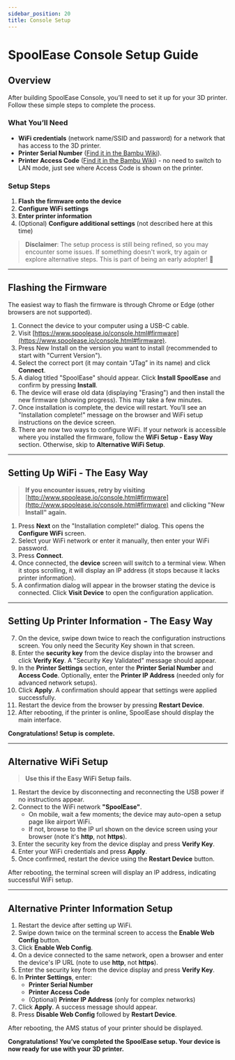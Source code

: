 ```yaml
---
sidebar_position: 20 
title: Console Setup
---
```


# SpoolEase Console Setup Guide

## Overview

After building SpoolEase Console, you’ll need to set it up for your 3D printer. Follow these simple steps to complete the process.

### What You’ll Need

- **WiFi credentials** (network name/SSID and password) for a network that has access to the 3D printer.
- **Printer Serial Number** ([Find it in the Bambu Wiki](https://wiki.bambulab.com/en/general/find-sn)).
- **Printer Access Code** ([Find it in the Bambu Wiki](https://wiki.bambulab.com/en/knowledge-sharing/enable-lan-mode)) - no need to switch to LAN mode, just see where Access Code is shown on the printer.

### Setup Steps

1. **Flash the firmware onto the device**
2. **Configure WiFi settings**
3. **Enter printer information**
4. (Optional) **Configure additional settings** (not described here at this time)

> **Disclaimer**: The setup process is still being refined, so you may encounter some issues. If something doesn't work, try again or explore alternative steps. This is part of being an early adopter! 🙂

---

## Flashing the Firmware

The easiest way to flash the firmware is through Chrome or Edge (other browsers are not supported).

1. Connect the device to your computer using a USB-C cable.
2. Visit [https://www.spoolease.io/console.html#firmware](https://www.spoolease.io/console.html#firmware).
3. Press New Install on the version you want to install (recommended to start with "Current Version").
4. Select the correct port (it may contain “JTag” in its name) and click **Connect**.
5. A dialog titled "SpoolEase" should appear. Click **Install SpoolEase** and confirm by pressing **Install**.
6. The device will erase old data (displaying "Erasing") and then install the new firmware (showing progress). This may take a few minutes.
7. Once installation is complete, the device will restart. You’ll see an "Installation complete!" message on the browser and WiFi setup instructions on the device screen.
8. There are now two ways to configure WiFi. If your network is accessible where you installed the firmware, follow the **WiFi Setup - Easy Way** section. Otherwise, skip to **Alternative WiFi Setup**.

---

## Setting Up WiFi - The Easy Way

> **If you encounter issues, retry by visiting** [http://www.spoolease.io/console.html#firmware](http://www.spoolease.io/console.html#firmware) **and clicking "New Install" again.**

1. Press **Next** on the "Installation complete!" dialog. This opens the **Configure WiFi** screen.
2. Select your WiFi network or enter it manually, then enter your WiFi password.
3. Press **Connect**.
4. Once connected, the **device** screen will switch to a terminal view. When it stops scrolling, it will display an IP address (it stops because it lacks printer information).
5. A confirmation dialog will appear in the browser stating the device is connected. Click **Visit Device** to open the configuration application.

---

## Setting Up Printer Information - The Easy Way

7. On the device, swipe down twice to reach the configuration instructions screen. You only need the Security Key shown in that screen.
8. Enter the **security key** from the device display into the browser and click **Verify Key**. A "Security Key Validated" message should appear.
9. In the **Printer Settings** section, enter the **Printer Serial Number** and **Access Code**. Optionally, enter the **Printer IP Address** (needed only for advanced network setups).
10. Click **Apply**. A confirmation should appear that settings were applied successfully.
11. Restart the device from the browser by pressing **Restart Device**.
12. After rebooting, if the printer is online, SpoolEase should display the main interface.

**Congratulations! Setup is complete.**

---

## Alternative WiFi Setup

> **Use this if the Easy WiFi Setup fails.**

1. Restart the device by disconnecting and reconnecting the USB power if no instructions appear.
2. Connect to the WiFi network **"SpoolEase"**.
   - On mobile, wait a few moments; the device may auto-open a setup page like airport WiFi.
   - If not, browse to the IP url shown on the device screen using your browser (note it's **http**, not **https**).
3. Enter the security key from the device display and press **Verify Key**.
4. Enter your WiFi credentials and press **Apply**.
5. Once confirmed, restart the device using the **Restart Device** button.

After rebooting, the terminal screen will display an IP address, indicating successful WiFi setup.

---

## Alternative Printer Information Setup

1. Restart the device after setting up WiFi.
2. Swipe down twice on the terminal screen to access the **Enable Web Config** button.
3. Click **Enable Web Config**.
4. On a device connected to the same network, open a browser and enter the device's IP URL (note to use **http**, not **https**).
5. Enter the security key from the device display and press **Verify Key**.
6. In **Printer Settings**, enter:
   - **Printer Serial Number**
   - **Printer Access Code**
   - (Optional) **Printer IP Address** (only for complex networks)
7. Click **Apply**. A success message should appear.
8. Press **Disable Web Config** followed by **Restart Device**.

After rebooting, the AMS status of your printer should be displayed.

**Congratulations! You’ve completed the SpoolEase setup. Your device is now ready for use with your 3D printer.**


